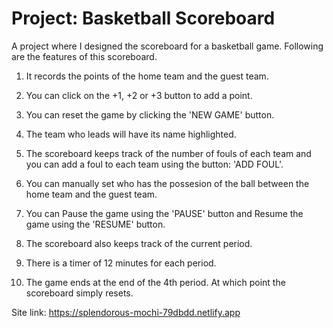 # Project: Basketball Scoreboard

A project where I designed the scoreboard for a basketball game. Following are the features of this scoreboard.

1) It records the points of the home team and the guest team.

2) You can click on the +1, +2 or +3 button to add a point.

3) You can reset the game by clicking the 'NEW GAME' button.

4) The team who leads will have its name highlighted.

5) The scoreboard keeps track of the number of fouls of each team and you can add a foul to each team using the button: 'ADD FOUL'.

6) You can manually set who has the possesion of the ball between the home team and the guest team.

7) You can Pause the game using the 'PAUSE' button and Resume the game using the 'RESUME' button.

8) The scoreboard also keeps track of the current period.

9) There is a timer of 12 minutes for each period.

10) The game ends at the end of the 4th period. At which point the scoreboard simply resets.

Site link: https://splendorous-mochi-79dbdd.netlify.app

